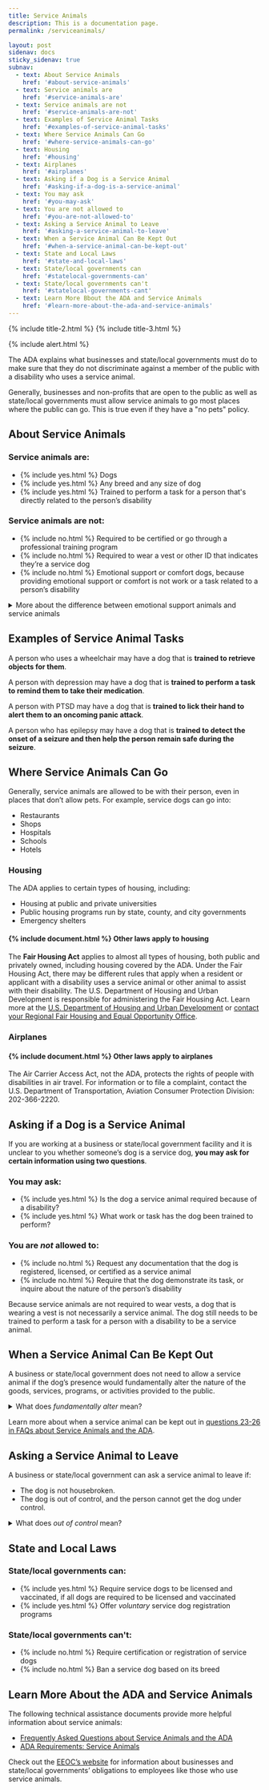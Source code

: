 ```yaml
---
title: Service Animals
description: This is a documentation page.
permalink: /serviceanimals/

layout: post
sidenav: docs
sticky_sidenav: true
subnav:
  - text: About Service Animals
    href: '#about-service-animals'
  - text: Service animals are
    href: '#service-animals-are'
  - text: Service animals are not
    href: '#service-animals-are-not'  
  - text: Examples of Service Animal Tasks
    href: '#examples-of-service-animal-tasks'
  - text: Where Service Animals Can Go
    href: '#where-service-animals-can-go'
  - text: Housing
    href: '#housing'
  - text: Airplanes
    href: '#airplanes'    
  - text: Asking if a Dog is a Service Animal
    href: '#asking-if-a-dog-is-a-service-animal'
  - text: You may ask
    href: '#you-may-ask'
  - text: You are not allowed to
    href: '#you-are-not-allowed-to'    
  - text: Asking a Service Animal to Leave
    href: '#asking-a-service-animal-to-leave'
  - text: When a Service Animal Can Be Kept Out
    href: '#when-a-service-animal-can-be-kept-out'
  - text: State and Local Laws
    href: '#state-and-local-laws'
  - text: State/local governments can
    href: '#statelocal-governments-can'
  - text: State/local governments can't
    href: '#statelocal-governments-cant'    
  - text: Learn More Bbout the ADA and Service Animals
    href: '#learn-more-about-the-ada-and-service-animals'                                      
---
```

{% include title-2.html %} {% include title-3.html %}

{% include alert.html %}

The ADA explains what businesses and state/local governments must do to make sure that they do not discriminate against a member of the public with a disability who uses a service animal.

Generally, businesses and non-profits that are open to the public as well as state/local governments must allow service animals to go most places where the public can go. This is true even if they have a "no pets" policy.

## About Service Animals

### Service animals are:

<ul class="icon-list" aria-labelledby="service-animals-are">
  <li>{% include yes.html %} Dogs</li>
  <li>{% include yes.html %} Any breed and any size of dog</li>
  <li>{% include yes.html %} Trained to perform a task for a person that's directly related to the person’s disability</li>
</ul>

### Service animals are not:

<ul class="icon-list" aria-labelledby="service-animals-are-not">
  <li>{% include no.html %} Required to be certified or go through a professional training program</li>
  <li>{% include no.html %} Required to wear a vest or other ID that indicates they’re a service dog</li>
  <li>{% include no.html %} Emotional support or comfort dogs, because providing emotional support or comfort is not work or a task related to a person’s disability</li>
</ul>

<details>
    <summary>More about the difference between emotional support animals and service animals</summary>
      If the dog's mere presence provides comfort, it is not a service animal under the ADA. But if the dog is trained to perform a task related to a person's disability, it is a service animal under the ADA. For example, if the dog has been trained to sense that an anxiety attack is about to happen and take a specific action to help avoid the attack or lessen its impact, the dog is a service animal.
</details>

## Examples of Service Animal Tasks

A person who uses a wheelchair may have a dog that is **trained to retrieve objects for them**.

A person with depression may have a dog that is **trained to perform a task to remind them to take their medication**.

A person with PTSD may have a dog that is **trained to lick their hand to alert them to an oncoming panic attack**. 

A person who has epilepsy may have a dog that is **trained to detect the onset of a seizure and then help the person remain safe during the seizure**.

## Where Service Animals Can Go

Generally, service animals are allowed to be with their person, even in places that don’t allow pets. For example, service dogs can go into: 

- Restaurants
- Shops
- Hospitals
- Schools 
- Hotels

### Housing

The ADA applies to certain types of housing, including: 

- Housing at public and private universities
- Public housing programs run by state, county, and city governments
- Emergency shelters

#### {% include document.html %} Other laws apply to housing

The **Fair Housing Act** applies to almost all types of housing, both public and privately owned, including housing covered by the ADA. Under the Fair Housing Act, there may be different rules that apply when a resident or applicant with a disability uses a service animal or other animal to assist with their disability. The U.S. Department of Housing and Urban Development is responsible for administering the Fair Housing Act. Learn more at the [U.S. Department of Housing and Urban Development](https://www.hud.gov/program_offices/fair_housing_equal_opp/fair_housing_act_overview) or [contact your Regional Fair Housing and Equal Opportunity Office](https://www.hud.gov/program_offices/fair_housing_equal_opp/contact_fheo). 

### Airplanes

#### {% include document.html %} Other laws apply to airplanes

The Air Carrier Access Act, not the ADA, protects the rights of people with disabilities in air travel. For information or to file a complaint, contact the U.S. Department of Transportation, Aviation Consumer Protection Division: 202-366-2220.

## Asking if a Dog is a Service Animal
If you are working at a business or state/local government facility and it is unclear to you whether someone’s dog is a service dog, **you may ask for certain information using two questions**.

### You may ask:

<ul class="icon-list" aria-labelledby="you-may-ask">
  <li>{% include yes.html %} Is the dog a service animal required because of a disability?</li>
  <li>{% include yes.html %} What work or task has the dog been trained to perform?</li>
</ul>

### You are _not_ allowed to:
<ul class="icon-list" aria-labelledby="you-are-not-allowed-to">
  <li>{% include no.html %} Request any documentation that the dog is registered, licensed, or certified as a service animal</li>
  <li>{% include no.html %} Require that the dog demonstrate its task, or inquire about the nature of the person’s disability</li>
</ul>  

Because service animals are not required to wear vests, a dog that is wearing a vest is not necessarily a service animal. The dog still needs to be trained to perform a task for a person with a disability to be a service animal. 

## When a Service Animal Can Be Kept Out

A business or state/local government does not need to allow a service animal if the dog’s presence would fundamentally alter the nature of the goods, services, programs, or activities provided to the public. 

<details>
    <summary>What does <dfn><i>fundamentally alter</i></dfn> mean?</summary>
       In most settings, a service animal will not fundamentally alter the situation. But in some settings, a service dog could change the nature of the service or program. For example, it may be appropriate to keep a service animal out of an operating room or burn unit where the animal’s presence could compromise a sterile environment. But in general, service animals cannot be restricted from other areas of the hospital where patients or members of the public can go.
</details>

Learn more about when a service animal can be kept out in [questions 23-26 in FAQs about Service Animals and the ADA](https://www.ada.gov/regs2010/service_animal_qa.html).

## Asking a Service Animal to Leave

A business or state/local government can ask a service animal to leave if: 

- The dog is not housebroken.
- The dog is out of control, and the person cannot get the dog under control.

<details>
    <summary>What does <dfn><i>out of control</i></dfn> mean?</summary>
      Learn more in <a href="https://www.ada.gov/regs2010/service_animal_qa.html#exc">Question 27 in <cite>FAQs about Service Animals and the ADA</cite></a>.
</details>

## State and Local Laws

### State/local governments can:
<ul class="icon-list" aria-labelledby="state-and-local-laws">
  <li>{% include yes.html %} Require service dogs to be licensed and vaccinated, if all dogs are required to be licensed and vaccinated</li>
  <li>{% include yes.html %} Offer <em>voluntary</em> service dog registration programs</li>
</ul>

### State/local governments can't:
<ul class="icon-list" aria-labelledby="state-and-local-laws">
  <li>{% include no.html %} Require certification or registration of service dogs</li>
  <li>{% include no.html %} Ban a service dog based on its breed</li>
</ul>

## Learn More About the ADA and Service Animals
The following technical assistance documents provide more helpful information about service animals: 

- [Frequently Asked Questions about Service Animals and the ADA](https://www.ada.gov/regs2010/service_animal_qa.html)
- [ADA Requirements: Service Animals](https://www.ada.gov/service_animals_2010.htm)

Check out the [EEOC’s website](https://www.eeoc.gov/disability-discrimination) for information about businesses and state/local governments’ obligations to employees like those who use service animals. 